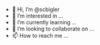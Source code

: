 - 👋 Hi, I’m @scbigler
- 👀 I’m interested in ...
- 🌱 I’m currently learning ...
- 💞️ I’m looking to collaborate on ...
- 📫 How to reach me ...

<!---
scbigler/scbigler is a ✨ special ✨ repository because its `README.md` (this file) appears on your GitHub profile.
You can click the Preview link to take a look at your changes.
--->
